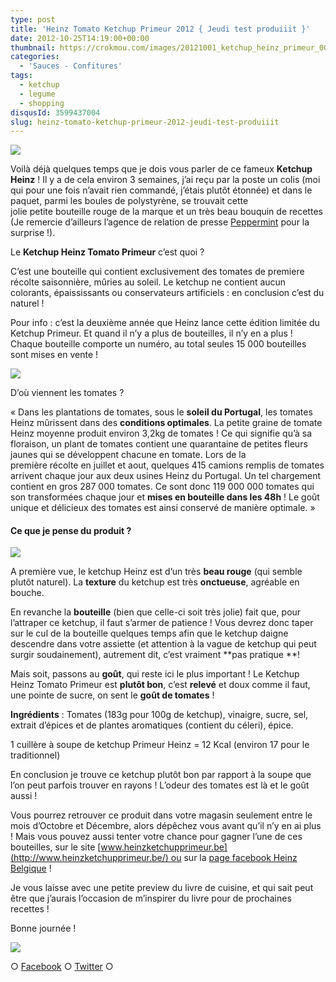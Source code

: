 ```yaml
---
type: post
title: 'Heinz Tomato Ketchup Primeur 2012 { Jeudi test produiiit }'
date: 2012-10-25T14:19:00+00:00
thumbnail: https://crokmou.com/images/20121001_ketchup_heinz_primeur_0027_ok.jpg
categories:
  - 'Sauces - Confitures'
tags:
  - ketchup
  - legume
  - shopping
disqusId: 3599437004
slug: heinz-tomato-ketchup-primeur-2012-jeudi-test-produiiit
---
```


[![](http://4.bp.blogspot.com/-1LbDa_bIRZo/UIhF5QU85FI/AAAAAAAAE3I/vcfyup_BaX4/s320/20121001_ketchup_heinz_primeur_0027.jpg)](http://4.bp.blogspot.com/-1LbDa_bIRZo/UIhF5QU85FI/AAAAAAAAE3I/vcfyup_BaX4/s1600/20121001_ketchup_heinz_primeur_0027.jpg)

Voilà déjà quelques temps que je dois vous parler de ce fameux **Ketchup Heinz** ! Il y a de cela environ 3 semaines, j’ai reçu par la poste un colis (moi qui pour une fois n’avait rien commandé, j’étais plutôt étonnée) et dans le paquet, parmi les boules de polystyrène, se trouvait cette jolie petite bouteille rouge de la marque et un très beau bouquin de recettes (Je remercie d’ailleurs l’agence de relation de presse [Peppermint](http://www.peppermint.be/fr/) pour la surprise !).

Le **Ketchup Heinz Tomato Primeur** c’est quoi ?

C’est une bouteille qui contient exclusivement des tomates de premiere récolte saisonnière, mûries au soleil. Le ketchup ne contient aucun colorants, épaississants ou conservateurs artificiels : en conclusion c’est du naturel !

Pour info : c’est la deuxième année que Heinz lance cette édition limitée du Ketchup Primeur. Et quand il n’y a plus de bouteilles, il n’y en a plus ! Chaque bouteille comporte un numéro, au total seules 15 000 bouteilles sont mises en vente !

[![](http://testsencuisine.fr/wp-content/uploads/2012/10/caisse-primeur-291x300.jpg)](http://testsencuisine.fr/wp-content/uploads/2012/10/caisse-primeur-291x300.jpg)

D’où viennent les tomates ?

« Dans les plantations de tomates, sous le **soleil du Portugal**, les tomates Heinz mûrissent dans des **conditions optimales**. La petite graine de tomate Heinz moyenne produit environ 3,2kg de tomates ! Ce qui signifie qu’à sa floraison, un plant de tomates contient une quarantaine de petites fleurs jaunes qui se développent chacune en tomate. Lors de la première récolte en juillet et aout, quelques 415 camions remplis de tomates arrivent chaque jour aux deux usines Heinz du Portugal. Un tel chargement contient en gros 287 000 tomates. Ce sont donc 119 000 000 tomates qui son transformées chaque jour et **mises en bouteille dans les 48h** ! Le goût unique et délicieux des tomates est ainsi conservé de manière optimale. »

#### Ce que je pense du produit ?

[![](http://2.bp.blogspot.com/-g472Zvcf0gE/UIhF5pHm6sI/AAAAAAAAE3M/PyotTlk1YyU/s400/20121001_ketchup_heinz_primeur_0032.jpg)](http://2.bp.blogspot.com/-g472Zvcf0gE/UIhF5pHm6sI/AAAAAAAAE3M/PyotTlk1YyU/s1600/20121001_ketchup_heinz_primeur_0032.jpg)

A première vue, le ketchup Heinz est d’un très **beau rouge** (qui semble plutôt naturel). La **texture** du ketchup est très **onctueuse**, agréable en bouche.

En revanche la **bouteille** (bien que celle-ci soit très jolie) fait que, pour l’attraper ce ketchup, il faut s’armer de patience ! Vous devrez donc taper sur le cul de la bouteille quelques temps afin que le ketchup daigne descendre dans votre assiette (et attention à la vague de ketchup qui peut surgir soudainement), autrement dit, c’est vraiment **pas pratique **!

Mais soit, passons au **goût**, qui reste ici le plus important ! Le Ketchup Heinz Tomato Primeur est **plutôt bon**, c’est **relevé** et doux comme il faut, une pointe de sucre, on sent le **goût de tomates** !

**Ingrédients** : Tomates (183g pour 100g de ketchup), vinaigre, sucre, sel, extrait d’épices et de plantes aromatiques (contient du céleri), épice.

1 cuillère à soupe de ketchup Primeur Heinz = 12 Kcal (environ 17 pour le traditionnel)

En conclusion je trouve ce ketchup plutôt bon par rapport à la soupe que l’on peut parfois trouver en rayons ! L’odeur des tomates est là et le goût aussi !

Vous pourrez retrouver ce produit dans votre magasin seulement entre le mois d’Octobre et Décembre, alors dépêchez vous avant qu’il n’y en ai plus ! Mais vous pouvez aussi tenter votre chance pour gagner l’une de ces bouteilles, sur le site [www.heinzketchupprimeur.be](http://www.heinzketchupprimeur.be/) ou sur la [page facebook Heinz Belgique](https://www.facebook.com/heinzbelgium?fref=ts) !

Je vous laisse avec une petite preview du livre de cuisine, et qui sait peut être que j’aurais l’occasion de m’inspirer du livre pour de prochaines recettes !

Bonne journée !

[![](http://4.bp.blogspot.com/-6UkgeW8uDGY/UIhF6J563cI/AAAAAAAAE3U/ywTLa2qdaWs/s640/20121001_ketchup_heinz_primeur_0048.jpg)](http://4.bp.blogspot.com/-6UkgeW8uDGY/UIhF6J563cI/AAAAAAAAE3U/ywTLa2qdaWs/s1600/20121001_ketchup_heinz_primeur_0048.jpg)

○ [Facebook](https://www.facebook.com/crokmou.blog) ○ [Twitter](https://twitter.com/Crokmou) ○
